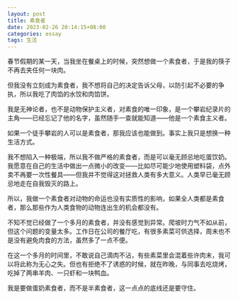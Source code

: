 ```yaml
---
layout: post
title: 素食者
date: 2023-02-26 20:14:15+08:00
categories: essay
tags: 生活
---
```


春节假期的某一天，当我坐在餐桌上的时候，突然想做一个素食者，于是我的筷子不再去夹任何一块肉。

但我没有立刻成为素食者，我不想将自己的决定告诉父母，以防引起不必要的争执，所以我吃了肉馅的水饺和肉馅饼。

我是无神论者，也不是动物保护主义者，对素食的唯一印象，是一个攀岩纪录片的主角——已经忘记了他的名字，虽然随手一查就能知道——他是一个素食主义者。

如果一个徒手攀岩的人可以是素食者，那我应该也能做到。事实上我只是想换一种生活方式。

我不想陷入一种极端，所以我不做严格的素食者，而是可以毫无顾忌地吃蛋饮奶。我愿意在自己的生活中做出一点微小的改变——比如尽可能少地使用塑料袋，点外卖不再要一次性餐具——但我并不觉得这对拯救人类有多大意义。人类早已毫无顾忌地走在自我毁灭的路上。

所以，我做一个素食者对动物的命运也没有实质性的影响，如果全人类都是素食者，那么那些作为人类食物的动物连出生的机会都没有。

不知不觉已经做了一个多月的素食者，并没有感觉到异常。爬坡时力气不如从前，但这个问题的变量太多。工作日在公司的餐厅吃，有很多素菜可供选择，周末也不是没有避免肉食的方法，虽然多了一点不便。

在这一个多月的时间里，不敢说自己滴肉不沾，有些素菜里会混着些许肉末，我可以将此称为无心之失。但也有拒绝不了诱惑的时候，就在昨晚，与同事去吃烧烤，吃掉了两串羊肉、一只虾和一块鸭血。

我是要做蛋奶素食者，而不是半素食者，这一点点的底线还是要守住。
